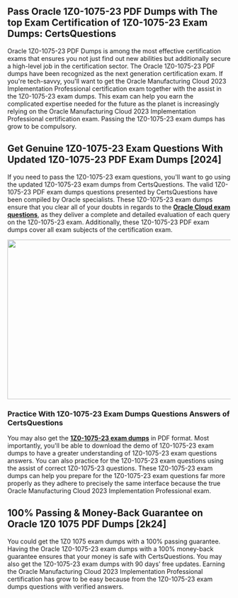 <h2>Pass Oracle 1Z0-1075-23 PDF Dumps with The top Exam Certification of 1Z0-1075-23 Exam Dumps: CertsQuestions</h2>
<p>Oracle 1Z0-1075-23 PDF Dumps is among the most effective certification exams that ensures you not just find out new abilities but additionally secure a high-level job in the certification sector. The Oracle 1Z0-1075-23 PDF dumps have been recognized as the next generation certification exam. If you're tech-savvy, you'll want to get the Oracle Manufacturing Cloud 2023 Implementation Professional certification exam together with the assist in the 1Z0-1075-23 exam dumps. This exam can help you earn the complicated expertise needed for the future as the planet is increasingly relying on the Oracle Manufacturing Cloud 2023 Implementation Professional certification exam. Passing the 1Z0-1075-23 exam dumps has grow to be compulsory.</p>
<h2>Get Genuine 1Z0-1075-23 Exam Questions With Updated 1Z0-1075-23 PDF Exam Dumps [2024]</h2>
<p>If you need to pass the 1Z0-1075-23 exam questions, you'll want to go using the updated 1Z0-1075-23 exam dumps from CertsQuestions. The valid 1Z0-1075-23 PDF exam dumps questions presented by CertsQuestions have been compiled by Oracle specialists. These 1Z0-1075-23 exam dumps ensure that you clear all of your doubts in regards to the <strong><a href="https://www.certsquestions.com/oracle-cloud-certification.html">Oracle Cloud exam questions</a></strong>, as they deliver a complete and detailed evaluation of each query on the 1Z0-1075-23 exam. Additionally, these 1Z0-1075-23 PDF exam dumps cover all exam subjects of the certification exam.</p>
<p><img style="display: block; margin-left: auto; margin-right: auto;" src="https://i.imgur.com/53zZ4Bb.png" alt="" width="720" height="360" /></p>
<h3>Practice With 1Z0-1075-23 Exam Dumps Questions Answers of CertsQuestions</h3>
<p>You may also get the <a href="https://www.certsquestions.com/1Z0-1075-23-pdf-dumps.html"><strong>1Z0-1075-23 exam dumps</strong></a> in PDF format. Most importantly, you'll be able to download the demo of 1Z0-1075-23 exam dumps to have a greater understanding of 1Z0-1075-23 exam questions answers. You can also practice for the 1Z0-1075-23 exam questions using the assist of correct 1Z0-1075-23 questions. These 1Z0-1075-23 exam dumps can help you prepare for the 1Z0-1075-23 exam questions far more properly as they adhere to precisely the same interface because the true Oracle Manufacturing Cloud 2023 Implementation Professional exam.</p>
<h2>100% Passing &amp; Money-Back Guarantee on Oracle 1Z0 1075 PDF Dumps [2k24]</h2>
<p>You could get the 1Z0 1075 exam dumps with a 100% passing guarantee. Having the Oracle 1Z0-1075-23 exam dumps with a 100% money-back guarantee ensures that your money is safe with CertsQuestions. You may also get the 1Z0-1075-23 exam dumps with 90 days&rsquo; free updates. Earning the Oracle Manufacturing Cloud 2023 Implementation Professional certification has grow to be easy because from the 1Z0-1075-23 exam dumps questions with verified answers.</p>
